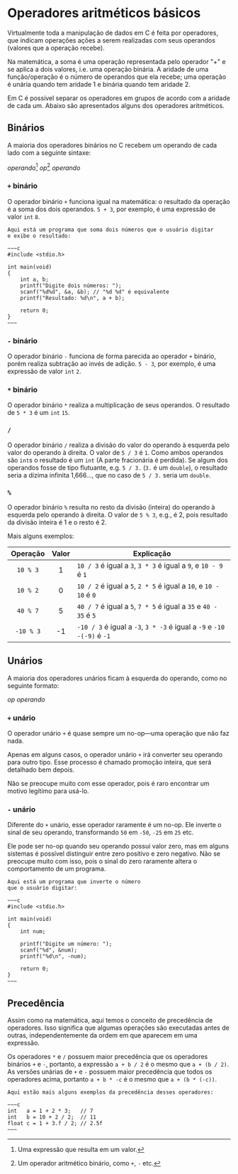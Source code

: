 # Operadores aritméticos básicos

Virtualmente toda a manipulação de dados em C é feita por operadores, que
indicam operações ações a serem realizadas com seus operandos (valores que a
operação recebe).

Na matemática, a soma é uma operação representada pelo operador "+" e se aplica
a dois valores, i.e. uma operação binária. A aridade de uma função/operação é o
número de operandos que ela recebe; uma operação é unária quando tem aridade 1 e
binária quando tem aridade 2.

Em C é possível separar os operadores em grupos de acordo com a aridade de cada
um. Abaixo são apresentados alguns dos operadores aritméticos.

## Binários

A maioria dos operadores binários no C recebem um operando de cada lado com a
seguinte sintaxe:

<div class="syntax">

_operando_[^op-syntax-operand] _op_[^op-syntax-operator] _operando_

</div>

<!-- prettier-ignore -->
[^op-syntax-operand]: Uma expressão que resulta em um valor.

<!-- prettier-ignore -->
[^op-syntax-operator]: Um operador aritmético binário, como `+`, `-` etc.

### `+` binário

O operador binário `+` funciona igual na matemática: o resultado da operação é a
soma dos dois operandos. `5 + 3`, por exemplo, é uma expressão de valor `int`
`8`.

```admonish example "Exemplo"
Aqui está um programa que soma dois números que o usuário digitar
e exibe o resultado:

~~~c
#include <stdio.h>

int main(void)
{
    int a, b;
    printf("Digite dois números: ");
    scanf("%d%d", &a, &b); // "%d %d" é equivalente
    printf("Resultado: %d\n", a + b);

    return 0;
}
~~~
```

### `-` binário

O operador binário `-` funciona de forma parecida ao operador `+` binário, porém
realiza subtração ao invés de adição. `5 - 3`, por exemplo, é uma expressão de
valor `int` `2`.

### `*` binário

O operador binário `*` realiza a multiplicação de seus operandos. O resultado de
`5 * 3` é um `int` `15`.

### `/`

O operador binário `/` realiza a divisão do valor do operando à esquerda pelo
valor do operando à direita. O valor de `5 / 3` é `1`. Como ambos operandos são
`int`s o resultado é um `int` (A parte fracionária é perdida). Se algum dos
operandos fosse de tipo flutuante, e.g. `5 / 3.` (`3.` é um `double`), o
resultado seria a dízima infinita 1,666..., que no caso de `5 / 3.` seria um
`double`.

### `%`

O operador binário `%` resulta no resto da divisão (inteira) do operando à
esquerda pelo operando à direita. O valor de `5 % 3`, e.g., é 2, pois resultado
da divisão inteira é 1 e o resto é 2.

Mais alguns exemplos:

| Operação  | Valor | Explicação                                                             |
| :-------: | :---: | ---------------------------------------------------------------------- |
| `10 % 3`  |   1   | `10 / 3` é igual a `3`, `3 * 3` é igual a `9`, e `10 - 9` é `1`        |
| `10 % 2`  |   0   | `10 / 2` é igual a `5`, `2 * 5` é igual a `10`, e `10 - 10` é `0`      |
| `40 % 7`  |   5   | `40 / 7` é igual a `5`, `7 * 5` é igual a `35` e `40 - 35` é `5`       |
| `-10 % 3` |  -1   | `-10 / 3` é igual a `-3`, `3 * -3` é igual a `-9` e `-10 -(-9)` é `-1` |

## Unários

A maioria dos operadores unários ficam à esquerda do operando, como no seguinte
formato:

<div class="syntax">

_op_ _operando_

</div>

### `+` unário

O operador unário `+` é quase sempre um no-op—uma operação que não faz nada.

Apenas em alguns casos, o operador unário `+` irá converter seu operando para
outro tipo. Esse processo é chamado promoção inteira, que será detalhado bem
depois.

Não se preocupe muito com esse operador, pois é raro encontrar um motivo
legítimo para usá-lo.

### `-` unário

Diferente do `+` unário, esse operador raramente é um no-op. Ele inverte o sinal
de seu operando, transformando `50` em `-50`, `-25` em `25` etc.

Ele pode ser no-op quando seu operando possui valor zero, mas em alguns sistemas
é possível distinguir entre zero positivo e zero negativo. Não se preocupe muito
com isso, pois o sinal do zero raramente altera o comportamento de um programa.

```admonish example "Exemplo"
Aqui está um programa que inverte o número
que o usuário digitar:

~~~c
#include <stdio.h>

int main(void)
{
    int num;

    printf("Digite um número: ");
    scanf("%d", &num);
    printf("%d\n", -num);

    return 0;
}
~~~
```

## Precedência

Assim como na matemática, aqui temos o conceito de precedência de operadores.
Isso significa que algumas operações são executadas antes de outras,
independentemente da ordem em que aparecem em uma expressão.

Os operadores `*` e `/` possuem maior precedência que os operadores binários `+`
e `-`, portanto, a expressão `a + b / 2` é o mesmo que `a + (b / 2)`. As versões
unárias de `+` e `-` possuem maior precedência que todos os operadores acima,
portanto `a + b * -c` é o mesmo que `a + (b * (-c))`.

```admonish example "Exemplo"
Aqui estão mais alguns exemplos da precedência desses operadores:

~~~c
int   a = 1 + 2 * 3;   // 7
int   b = 10 + 2 / 2;  // 11
float c = 1 + 3.f / 2; // 2.5f
~~~
```
